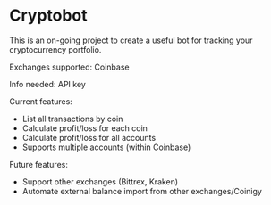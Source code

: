 # Cryptobot
This is an on-going project to create a useful bot for tracking your cryptocurrency portfolio.

Exchanges supported: Coinbase

Info needed: API key 

Current features:
- List all transactions by coin
- Calculate profit/loss for each coin
- Calculate profit/loss for all accounts
- Supports multiple accounts (within Coinbase)

Future features:
- Support other exchanges (Bittrex, Kraken)
- Automate external balance import from other exchanges/Coinigy

